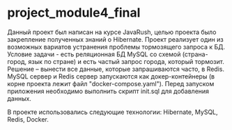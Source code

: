 # project_module4_final
Данный проект был написан на курсе JavaRush, целью проекта было закрепление полученных знаний о Hibernate. Проект реализует один из возможных вариатов устранения проблемы тормозящего запроса к БД.  
Условие задачи - есть реляционная БД MySQL со схемой (страна-город, язык по стране) и есть частый запрос города, который тормозит. 
Решение – вынести все данные, которые запрашиваются часто, в Redis.
MySQL сервер и Redis сервер запускаются как докер-контейнеры (в корне проекта лежит файл "docker-compose.yaml"). Перед запуском приложения необходимо выполнить скрипт init.sql для добавления данных.

В проекте использовались следующие технологии: Hibernate, MySQL, Redis, Docker.

